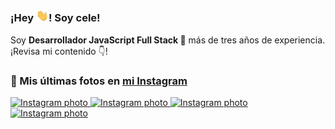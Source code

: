 <h3>¡Hey <img src="https://raw.githubusercontent.com/ABSphreak/ABSphreak/master/gifs/Hi.gif" width="20px" decondig="async">! Soy cele!</h3>

<p>Soy <strong>Desarrollador JavaScript Full Stack 🚀</strong> más de tres años de experiencia.<br />¡Revisa mi contenido 👇!</p>

### 📸 Mis últimas fotos en [mi Instagram](https://instagram.com/cele)


<a href='https://instagram.com/p/C1UpuSGLQiG' target='_blank'>
  <img width='20%' src='https://instagram.fltn4-1.fna.fbcdn.net/v/t51.29350-15/412513918_1325803934584302_4400498733289087214_n.jpg?stp=dst-jpg_e15&_nc_ht=instagram.fltn4-1.fna.fbcdn.net&_nc_cat=106&_nc_ohc=TfMnkInkZrQQ7kNvgHU0i3K&edm=APU89FABAAAA&ccb=7-5&oh=00_AYCCJ2VXcVJd8GGVGBH5_tHLSYBT3OJtGoBmdrnOsenRIw&oe=6647489D&_nc_sid=bc0c2c' alt='Instagram photo' />
</a>
<a href='https://instagram.com/p/CzMY3lzxgmx' target='_blank'>
  <img width='20%' src='https://instagram.fltn4-1.fna.fbcdn.net/v/t51.29350-15/398916226_819142863293745_2426123683154743297_n.webp?stp=dst-jpg_e35&_nc_ht=instagram.fltn4-1.fna.fbcdn.net&_nc_cat=109&_nc_ohc=KqPZb-5XRbsQ7kNvgFmfyct&edm=APU89FABAAAA&ccb=7-5&oh=00_AYCRSExEenBL8YDksqwXFP4xAe4bqzlDLPNjAfnz_1aZIQ&oe=6647478C&_nc_sid=bc0c2c' alt='Instagram photo' />
</a>
<a href='https://instagram.com/p/CygbQv4uqxM' target='_blank'>
  <img width='20%' src='https://instagram.fltn4-1.fna.fbcdn.net/v/t51.29350-15/391525959_236593062741789_5868561716480810596_n.webp?stp=dst-jpg_e35&_nc_ht=instagram.fltn4-1.fna.fbcdn.net&_nc_cat=109&_nc_ohc=E403VCPS1icQ7kNvgGxPDjH&edm=APU89FABAAAA&ccb=7-5&oh=00_AYCzSGXGPR9dtGIw0nS0GHKujbeQvJ-6xcKmkUDwhPbf3Q&oe=66474DC8&_nc_sid=bc0c2c' alt='Instagram photo' />
</a>
<a href='https://instagram.com/p/CxTmOF6vN8M' target='_blank'>
  <img width='20%' src='https://instagram.fltn4-1.fna.fbcdn.net/v/t51.29350-15/378565944_323878180141713_8920720304536029091_n.jpg?stp=dst-jpg_e15&_nc_ht=instagram.fltn4-1.fna.fbcdn.net&_nc_cat=109&_nc_ohc=b_3jSZv9hOwQ7kNvgExsKlR&edm=APU89FABAAAA&ccb=7-5&oh=00_AYDU1W6-pzk4MPQWhQcffKZm75SqErxJs-XiWOFPdZ2VZg&oe=66474792&_nc_sid=bc0c2c' alt='Instagram photo' />
</a>
